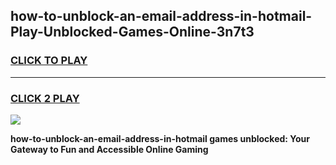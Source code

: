 
## how-to-unblock-an-email-address-in-hotmail-Play-Unblocked-Games-Online-3n7t3
<h3>
<a href="https://premium76.site?title=how-to-unblock-an-email-address-in-hotmail&ref=25A">CLICK TO PLAY</a></h3>
<hr>

<h3>
<a href="https://premium76.site?title=how-to-unblock-an-email-address-in-hotmail&ref=25A">CLICK 2 PLAY</a>
  
</h3>

<a href="https://premium76.site?title=how-to-unblock-an-email-address-in-hotmail&ref=25A"><img src="https://clearcache.store/games.png"></a>


**how-to-unblock-an-email-address-in-hotmail games unblocked: Your Gateway to Fun and Accessible Online Gaming**
